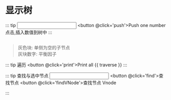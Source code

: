 # 显示树

::: tip <input v-model.number='nextNum' type='number'> <button @click='push'>Push one number</button>
点击,插入数值到树中
:::

<div class='display-wrapper'>
    <div class='display' ref='display' :style='displayStyle'>
        <div style='display:flex'>
            <tree ref='tree' @select='select'></tree>
        </div>
    </div>
</div>

> 灰色块: 单侧为空的子节点  
> 灰块数字: 平衡因子

::: tip 遍历 <button @click='print'>Print all</button>
{{ traverse }}
:::

::: tip 查找与选中节点
<input v-model.number='targetNum' type='number'>
<button @click='find'>查找节点</button>
<button @click='findVNode'>查找节点 Vnode</button>

:::

<script>
import Tree from './Tree.js'

const wait = (timeout = 10) => new Promise(r => setTimeout(r, timeout))

export default {
    name: 'display',
    components: { Tree },
    data() {
        return {
            elements: [41,22,63,34,55,16,77,8,89,40,21,32,53,64,65,36,27,38,49,53],
            traverse: '',
            nextNum: 9,
            targetNum: 100,
            width: 10,
            loading: {
                pushing: false,
                inserting: false
            },
            selected: []
        }
    },
    computed: {
        displayStyle() {
            return `width: ${this.width}px`
        }
    },
    methods:{
        async insert(val) {
            await this.$refs.tree.insert(val)
        },
        async push(){
            this.loading.pushing = true
            await this.insert(this.nextNum)
            await wait(17)
            this.nextNum = Math.round(Math.random() * 100)
            await this.reWidth()
            this.loading.pushing = false
        },
        async reWidth() {
            await wait(20)
            const $el = this.$refs.display
            this.width = $el.scrollWidth
        },
        async print() {
            const pool = this.$refs.tree.traverseInOrder()
            this.traverse = pool
        },
        async find() {
            const { targetNum: target } = this
            return await this.$refs.tree.find(target)
        },
        async findVNode() {
            const vm = await this.find()
            const selfVNode = vm.getSelfSlot()
            const parentTreeVm = vm.parentTreeVm
            console.info('-', selfVNode, parentTreeVm)
            return selfVNode
        },
        select(val) {
            if (this.selected.length >= 2) {
                this.selected = []
            }
            if (this.selected.includes(val)) return
            this.selected.push(val)
        },
    },
    async mounted() {
        while(this.elements.length) {
            await new Promise(r => setTimeout(r, 13))
            await this.insert(this.elements.shift())
        }
        await this.reWidth()
    }
}
</script>
<style scoped>
.display-wrapper {
    overflow: auto
}
.blank-wrapper {
    display: flex;
    justify-content: center;
    align-items: center;
}
.display-wrapper >>> .blank { 
    padding: .2em;
    background: #ccc;
    color: #fff;
    display: inline-block;
    border-radius: .2em;
    border: thin solid #fff;
}
</style>
